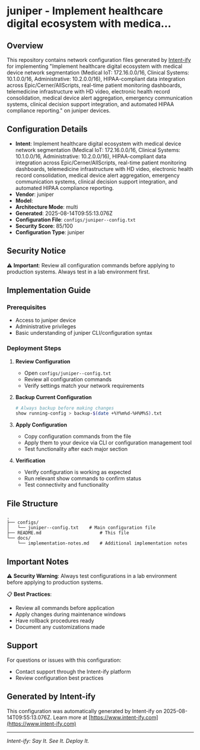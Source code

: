 # juniper  - Implement healthcare digital ecosystem with medica...

## Overview
This repository contains network configuration files generated by [Intent-ify](https://intent-ify.com) for implementing "Implement healthcare digital ecosystem with medical device network segmentation (Medical IoT: 172.16.0.0/16, Clinical Systems: 10.1.0.0/16, Administrative: 10.2.0.0/16), HIPAA-compliant data integration across Epic/Cerner/AllScripts, real-time patient monitoring dashboards, telemedicine infrastructure with HD video, electronic health record consolidation, medical device alert aggregation, emergency communication systems, clinical decision support integration, and automated HIPAA compliance reporting." on juniper  devices.

## Configuration Details
- **Intent**: Implement healthcare digital ecosystem with medical device network segmentation (Medical IoT: 172.16.0.0/16, Clinical Systems: 10.1.0.0/16, Administrative: 10.2.0.0/16), HIPAA-compliant data integration across Epic/Cerner/AllScripts, real-time patient monitoring dashboards, telemedicine infrastructure with HD video, electronic health record consolidation, medical device alert aggregation, emergency communication systems, clinical decision support integration, and automated HIPAA compliance reporting.
- **Vendor**: juniper
- **Model**: 
- **Architecture Mode**: multi
- **Generated**: 2025-08-14T09:55:13.076Z
- **Configuration File**: `configs/juniper--config.txt`
- **Security Score**: 85/100
- **Configuration Type**: juniper

## Security Notice
⚠️ **Important**: Review all configuration commands before applying to production systems. Always test in a lab environment first.

## Implementation Guide

### Prerequisites
- Access to juniper  device
- Administrative privileges
- Basic understanding of juniper CLI/configuration syntax

### Deployment Steps

1. **Review Configuration**
   - Open `configs/juniper--config.txt`
   - Review all configuration commands
   - Verify settings match your network requirements

2. **Backup Current Configuration**
   ```bash
   # Always backup before making changes
   show running-config > backup-$(date +%Y%m%d-%H%M%S).txt
   ```

3. **Apply Configuration**
   - Copy configuration commands from the file
   - Apply them to your device via CLI or configuration management tool
   - Test functionality after each major section

4. **Verification**
   - Verify configuration is working as expected
   - Run relevant show commands to confirm status
   - Test connectivity and functionality

## File Structure
```
.
├── configs/
│   └── juniper--config.txt    # Main configuration file
├── README.md                      # This file
└── docs/
    └── implementation-notes.md    # Additional implementation notes
```

## Important Notes

⚠️ **Security Warning**: Always test configurations in a lab environment before applying to production systems.

📋 **Best Practices**:
- Review all commands before application
- Apply changes during maintenance windows
- Have rollback procedures ready
- Document any customizations made

## Support

For questions or issues with this configuration:
- Contact support through the Intent-ify platform
- Review configuration best practices

## Generated by Intent-ify
This configuration was automatically generated by Intent-ify on 2025-08-14T09:55:13.076Z. 
Learn more at [https://www.intent-ify.com](https://www.intent-ify.com)

---
*Intent-ify: Say It. See It. Deploy It.*